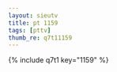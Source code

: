 ```yaml
--- 
layout: sieutv
title: pt 1159
tags: [pttv]
thumb_re: q7t11159
---
```

{% include q7t1 key="1159" %} 
